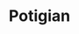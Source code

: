 ---
title: "Potigian"
url: /ciudad-autonoma-de-buenos-aires/potigian-avenida-regimiento-de-patricios/
shop: confitería
---
